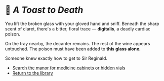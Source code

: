 # 🍷 *A Toast to Death*

You lift the broken glass with your gloved hand and sniff. Beneath the sharp scent of claret, there's a bitter, floral trace — **digitalis**, a deadly cardiac poison.

On the tray nearby, the decanter remains. The rest of the wine appears untouched. The poison must have been added to **this glass alone**.

Someone knew exactly how to get to Sir Reginald.

* [Search the manor for medicine cabinets or hidden vials](./scene-medicine.md)
* [Return to the library](./scene-library.md)